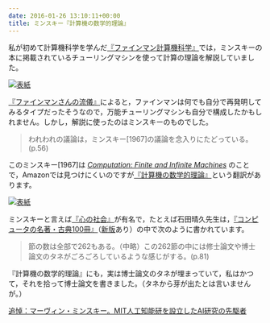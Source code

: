 ```yaml
---
date: 2016-01-26 13:10:11+00:00
title: ミンスキー『計算機の数学的理論』
---
```


私が初めて計算機科学を学んだ[『ファインマン計算機科学』](https://www.amazon.co.jp/dp/4000059416/)では，ミンスキーの本に掲載されているチューリングマシンを使って計算の理論を解説していました。

[![表紙](https://images-fe.ssl-images-amazon.com/images/P/4000059416.09.jpg)](https://www.amazon.co.jp/dp/4000059416/)

[『ファインマンさんの流儀』](/2014/08/12/quantum-man/)によると，ファインマンは何でも自分で再発明してみるタイプだったそうなので，万能チューリングマシンも自分で構成したかもしれません。しかし，解説に使ったのはミンスキーのものでした。

>われわれの議論は，ミンスキー[1967]の議論を念入りにたどっている。(p.56)

このミンスキー[1967]は [_Computation: Finite and Infinite Machines_](https://www.amazon.co.jp/dp/0131654497/) のことで，Amazonでは見つけにくいのですが[『計算機の数学的理論』](https://www.amazon.co.jp/dp/B000JA2XEC/)という翻訳があります。

[![表紙](https://images-fe.ssl-images-amazon.com/images/P/4782800541.09.jpg)](https://www.amazon.co.jp/dp/4782800541/)

ミンスキーと言えば[『心の社会』](https://www.amazon.co.jp/dp/4782800541/)が有名で，たとえば石田晴久先生は，[『コンピュータの名著・古典100冊』](https://www.amazon.co.jp/dp/4844318284/)（[新版](https://www.amazon.co.jp/dp/B009NQ7MIA/)あり）の中で次のように書かれています。

>節の数は全部で262もある。（中略）この262節の中には修士論文や博士論文のタネがごろごろしているような感じがする。(p.81)

『計算機の数学的理論』にも，実は博士論文のタネが埋まっていて，私はかつて，それを拾って博士論文を書きました。（タネから芽が出たとは言いませんが。）

[追悼：マーヴィン・ミンスキー。MIT人工知能研を設立したAI研究の先駆者](https://japanese.engadget.com/2016/01/26/mit-ai/)
